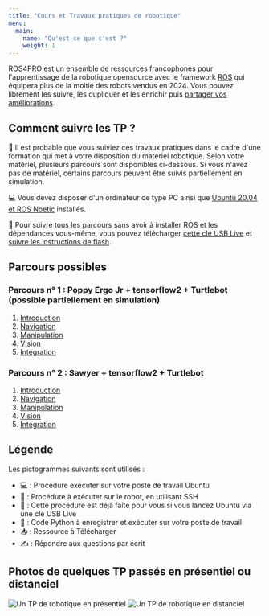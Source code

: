 ```yaml
---
title: "Cours et Travaux pratiques de robotique"
menu:
  main:
    name: "Qu'est-ce que c'est ?"
    weight: 1
---
```


ROS4PRO est un ensemble de ressources francophones pour l'apprentissage de la robotique opensource avec le framework [ROS](http://ros.org) qui équipera plus de la moitié des robots vendus en 2024. Vous pouvez librement les suivre, les dupliquer et les enrichir puis [partager vos améliorations](https://github.com/ros4pro/learn).

## Comment suivre les TP ?

🤖 Il est probable que vous suiviez ces travaux pratiques dans le cadre d'une formation qui met à votre disposition du matériel robotique. Selon votre matériel, plusieurs parcours sont disponibles ci-dessous. Si vous n'avez pas de matériel, certains parcours peuvent être suivis partiellement en simulation.

💻 Vous devez disposer d'un ordinateur de type PC ainsi que [Ubuntu 20.04 et ROS Noetic](http://wiki.ros.org/noetic/Installation/Ubuntu) installés.

📀 Pour suivre tous les parcours sans avoir à installer ROS et les dépendances vous-même, vous pouvez télécharger [cette clé USB Live](https://files.ros4.pro/ubuntu.img.7z) et [suivre les instructions de flash](https://files.ros4.pro/boot.pdf).

## Parcours possibles
### Parcours n° 1 : Poppy Ergo Jr + tensorflow2 + Turtlebot (possible partiellement en simulation)
1. [Introduction](introduction/)
2. [Navigation](navigation/turtlebot/)
3. [Manipulation](manipulation/ergo-jr/)
4. [Vision](vision/classification_tf2/)
5. [Intégration](integration/ergo-tb-keras/)

### Parcours n° 2 : Sawyer + tensorflow2 + Turtlebot
1. [Introduction](introduction/)
2. [Navigation](navigation/turtlebot/)
3. [Manipulation](manipulation/sawyer/)
4. [Vision](vision/classification_tf2/)
5. [Intégration](integration/sawyer-tb-keras/)

## Légende
Les pictogrammes suivants sont utilisés :

* 💻 : Procédure exécuter sur votre poste de travail Ubuntu
* 🤖 : Procédure à exécuter sur le robot, en utilisant SSH
* 📀 : Cette procédure est déjà faîte pour vous si vous lancez Ubuntu via une clé USB Live
* 🐍 : Code Python à enregistrer et exécuter sur votre poste de travail
* 📥 : Ressource à Télécharger
* ✍ : Répondre aux questions par écrit

## Photos de quelques TP passés en présentiel ou distanciel
![Un TP de robotique en présentiel](https://pbs.twimg.com/media/EN16larWkAAJRdG?format=jpg&name=large)
![Un TP de robotique en distanciel](https://pbs.twimg.com/media/EahDWHCXgAE0zFm?format=jpg&name=large)
